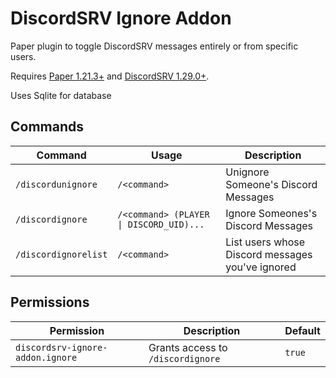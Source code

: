 # DiscordSRV Ignore Addon
Paper plugin to toggle DiscordSRV messages entirely or from specific users.

Requires [Paper 1.21.3+](https://papermc.io/software/paper) and [DiscordSRV 1.29.0+](https://github.com/DiscordSRV/DiscordSRV/).

Uses Sqlite for database

## Commands
| Command                                                              | Usage                                   | Description                                              |
|----------------------------------------------------------------------|-----------------------------------------|----------------------------------------------------------|
| `/discordunignore`                                                   | `/<command>`                            | Unignore Someone's Discord Messages                      |
| `/discordignore`                                                     | `/<command> (PLAYER \| DISCORD_UID)...` | Ignore Someones's Discord Messages                       |
| `/discordignorelist`                                                 | `/<command>`                            | List users whose Discord messages you've ignored         |

## Permissions
| Permission                       | Description                       | Default |
|----------------------------------|-----------------------------------|---------|
| `discordsrv-ignore-addon.ignore` | Grants access to `/discordignore` | `true`  |

